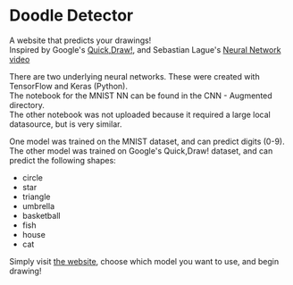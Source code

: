# Doodle Detector

A website that predicts your drawings!  
Inspired by Google's [Quick,Draw!](https://quickdraw.withgoogle.com/), and Sebastian Lague's [Neural Network video](https://www.youtube.com/watch?v=hfMk-kjRv4c&t)

There are two underlying neural networks.  These were created with TensorFlow and Keras (Python).  
The notebook for the MNIST NN can be found in the CNN - Augmented directory.  
The other notebook was not uploaded because it required a large local datasource, but is very similar.


One model was trained on the MNIST dataset, and can predict digits (0-9).  
The other model was trained on Google's Quick,Draw! dataset, and can predict the following shapes:  
- circle
- star
- triangle
- umbrella
- basketball
- fish
- house
- cat


Simply visit [the website](https://doodle-detector.vercel.app/), choose which model you want to use, and begin drawing!
